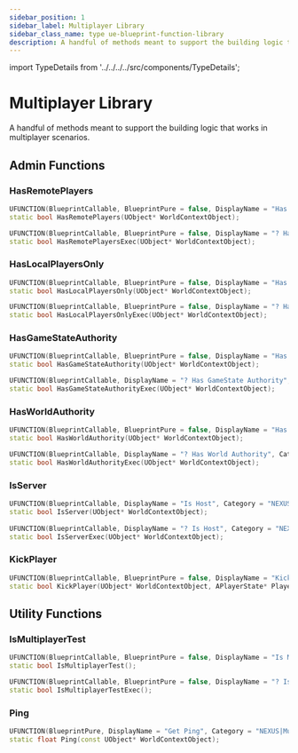 ```yaml
---
sidebar_position: 1
sidebar_label: Multiplayer Library
sidebar_class_name: type ue-blueprint-function-library
description: A handful of methods meant to support the building logic that works in multiplayer scenarios.
---
```


import TypeDetails from '../../../../src/components/TypeDetails';

# Multiplayer Library

<TypeDetails icon="ue-blueprint-function-library" base="UBlueprintFunctionLibrary" type="UNMultiplayerLibrary" typeExtra="" headerFile="NexusMultiplayer/Public/NMultiplayerLibrary.h" />

A handful of methods meant to support the building logic that works in multiplayer scenarios.

## Admin Functions
### HasRemotePlayers
```cpp
UFUNCTION(BlueprintCallable, BlueprintPure = false, DisplayName = "Has Remote Players", Category = "NEXUS|Multiplayer", meta = (WorldContext = "WorldContextObject"))
static bool HasRemotePlayers(UObject* WorldContextObject);

UFUNCTION(BlueprintCallable, BlueprintPure = false, DisplayName = "? Has Remote Players", Category = "NEXUS|Multiplayer", meta = (WorldContext = "WorldContextObject", ExpandBoolAsExecs="ReturnValue"))
static bool HasRemotePlayersExec(UObject* WorldContextObject);
```
### HasLocalPlayersOnly
```cpp
UFUNCTION(BlueprintCallable, BlueprintPure = false, DisplayName = "Has Local Players", Category = "NEXUS|Multiplayer", meta = (WorldContext = "WorldContextObject"))
static bool HasLocalPlayersOnly(UObject* WorldContextObject);

UFUNCTION(BlueprintCallable, BlueprintPure = false, DisplayName = "? Has Local Players", Category = "NEXUS|Multiplayer", meta = (WorldContext = "WorldContextObject", ExpandBoolAsExecs="ReturnValue"))
static bool HasLocalPlayersOnlyExec(UObject* WorldContextObject);
```
### HasGameStateAuthority
```cpp
UFUNCTION(BlueprintCallable, BlueprintPure = false, DisplayName = "Has GameState Authority", Category = "NEXUS|Multiplayer", meta = (WorldContext = "WorldContextObject"))
static bool HasGameStateAuthority(UObject* WorldContextObject);

UFUNCTION(BlueprintCallable, DisplayName = "? Has GameState Authority", Category = "NEXUS|Multiplayer", meta = (WorldContext = "WorldContextObject", ExpandBoolAsExecs="ReturnValue"))
static bool HasGameStateAuthorityExec(UObject* WorldContextObject);
```
### HasWorldAuthority
```cpp
UFUNCTION(BlueprintCallable, BlueprintPure = false, DisplayName = "Has World Authority", Category = "NEXUS|Multiplayer", meta = (WorldContext = "WorldContextObject"))
static bool HasWorldAuthority(UObject* WorldContextObject);

UFUNCTION(BlueprintCallable, DisplayName = "? Has World Authority", Category = "NEXUS|Multiplayer", meta = (WorldContext = "WorldContextObject", ExpandBoolAsExecs="ReturnValue"))
static bool HasWorldAuthorityExec(UObject* WorldContextObject);
```
### IsServer
```cpp
UFUNCTION(BlueprintCallable, DisplayName = "Is Host", Category = "NEXUS|Multiplayer", meta = (WorldContext = "WorldContextObject", ExpandBoolAsExecs="ReturnValue"))
static bool IsServer(UObject* WorldContextObject);
	
UFUNCTION(BlueprintCallable, DisplayName = "? Is Host", Category = "NEXUS|Multiplayer", meta = (WorldContext = "WorldContextObject", ExpandBoolAsExecs="ReturnValue"))
static bool IsServerExec(UObject* WorldContextObject);
```
### KickPlayer
```cpp
UFUNCTION(BlueprintCallable, BlueprintPure = false, DisplayName = "Kick Player", Category = "NEXUS|Multiplayer", meta = (WorldContext = "WorldContextObject"))
static bool KickPlayer(UObject* WorldContextObject, APlayerState* PlayerState);
```

## Utility Functions
### IsMultiplayerTest
```cpp
UFUNCTION(BlueprintCallable, BlueprintPure = false, DisplayName = "Is Multiplayer Test", Category = "NEXUS|Multiplayer")
static bool IsMultiplayerTest();

UFUNCTION(BlueprintCallable, BlueprintPure = false, DisplayName = "? Is Multiplayer Test", Category = "NEXUS|Multiplayer", meta = (ExpandBoolAsExecs="ReturnValue"))
static bool IsMultiplayerTestExec();
```
### Ping
```cpp
UFUNCTION(BlueprintPure, DisplayName = "Get Ping", Category = "NEXUS|Multiplayer", meta = (WorldContext = "WorldContextObject"))
static float Ping(const UObject* WorldContextObject);
```